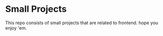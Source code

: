 # Small Projects
This repo consists of small projects that are related to frontend. hope you enjoy 'em. 
 
 
